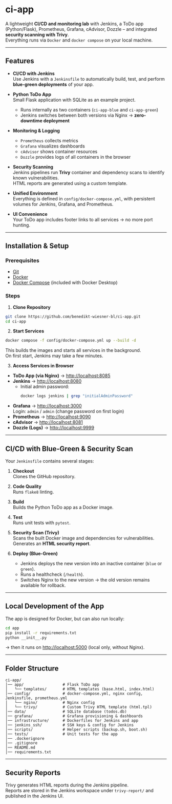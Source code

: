 # ci-app

A lightweight **CI/CD and monitoring lab** with Jenkins, a ToDo app (Python/Flask), Prometheus, Grafana, cAdvisor, Dozzle – and integrated **security scanning with Trivy**.  
Everything runs via `Docker` and `docker compose` on your local machine.

---

## Features

- **CI/CD with Jenkins**  
  Use Jenkins with a `Jenkinsfile` to automatically build, test, and perform **blue-green deployments** of your app.

- **Python ToDo App**  
  Small Flask application with SQLite as an example project.  
  - Runs internally as two containers (`ci-app-blue` and `ci-app-green`)  
  - Jenkins switches between both versions via Nginx → **zero-downtime deployment**

- **Monitoring & Logging**
  - `Prometheus` collects metrics
  - `Grafana` visualizes dashboards
  - `cAdvisor` shows container resources
  - `Dozzle` provides logs of all containers in the browser

- **Security Scanning**  
  Jenkins pipelines run **Trivy** container and dependency scans to identify known vulnerabilities.  
  HTML reports are generated using a custom template.

- **Unified Environment**  
  Everything is defined in `config/docker-compose.yml`, with persistent volumes for Jenkins, Grafana, and Prometheus.

- **UI Convenience**  
  Your ToDo app includes footer links to all services → no more port hunting.

---

## Installation & Setup

### Prerequisites

- [Git](https://git-scm.com/)
- [Docker](https://docs.docker.com/get-docker/)
- [Docker Compose](https://docs.docker.com/compose/) (included with Docker Desktop)

### Steps

1. **Clone Repository**

```bash
git clone https://github.com/benedikt-wiesner-bl/ci-app.git
cd ci-app
```

2. **Start Services**

```bash
docker compose -f config/docker-compose.yml up --build -d
```

This builds the images and starts all services in the background.  
On first start, Jenkins may take a few minutes.

3. **Access Services in Browser**

- **ToDo App (via Nginx)** → [http://localhost:8085](http://localhost:8085)
- **Jenkins** → [http://localhost:8080](http://localhost:8080)
  - Initial admin password:
    ```bash
    docker logs jenkins | grep "initialAdminPassword"
    ```
- **Grafana** → [http://localhost:3000](http://localhost:3000)  
  Login: `admin` / `admin` (change password on first login)
- **Prometheus** → [http://localhost:9090](http://localhost:9090)
- **cAdvisor** → [http://localhost:8081](http://localhost:8081)
- **Dozzle (Logs)** → [http://localhost:9999](http://localhost:9999)

---

## CI/CD with Blue-Green & Security Scan

Your `Jenkinsfile` contains several stages:

1. **Checkout**  
   Clones the GitHub repository.

2. **Code Quality**  
   Runs `flake8` linting.

3. **Build**  
   Builds the Python ToDo app as a Docker image.

4. **Test**  
   Runs unit tests with `pytest`.

5. **Security Scan (Trivy)**  
   Scans the built Docker image and dependencies for vulnerabilities.  
   Generates an **HTML security report**.

6. **Deploy (Blue-Green)**  
   - Jenkins deploys the new version into an inactive container (`blue` or `green`).  
   - Runs a healthcheck (`/health`).  
   - Switches Nginx to the new version → the old version remains available for rollback.

---

## Local Development of the App

The app is designed for Docker, but can also run locally:

```bash
cd app
pip install -r requirements.txt
python __init__.py
```

→ then it runs on [http://localhost:5000](http://localhost:5000) (local only, without Nginx).

---

## Folder Structure

```
ci-app/
│── app/                 # Flask ToDo app
│   └── templates/       # HTML templates (base.html, index.html)
│── config/              # docker-compose.yml, nginx config, Jenkinsfile, prometheus.yml
│   └── nginx/           # Nginx config
│   └── trivy/           # Custom Trivy HTML template (html.tpl)
│── data/                # SQLite database (todos.db)
│── grafana/             # Grafana provisioning & dashboards
│── infrastructure/      # Dockerfiles for Jenkins and app
│── jenkins_ssh/         # SSH keys & config for Jenkins
│── scripts/             # Helper scripts (backup.sh, boot.sh)
│── tests/               # Unit tests for the app
│── .dockerignore
│── .gitignore
│── README.md
│── requirements.txt
```

---

## Security Reports

Trivy generates HTML reports during the Jenkins pipeline.  
Reports are stored in the Jenkins workspace under `trivy-report/` and published in the Jenkins UI.

